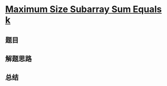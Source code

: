 # [Maximum Size Subarray Sum Equals k](https://leetcode.com/problems/maximum-size-subarray-sum-equals-k/)

## 题目


## 解题思路


## 总结



